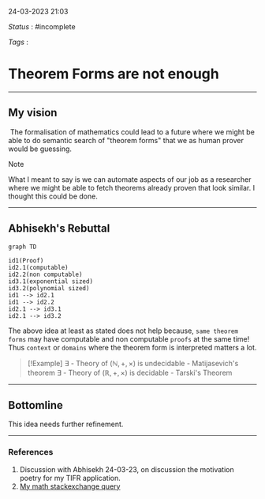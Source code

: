 24-03-2023  21:03

*Status* : #incomplete 

*Tags* : 

# Theorem Forms are not enough

---

## My vision

 The formalisation of mathematics could lead to a future where we might be able to do semantic search of "theorem forms" that we as human prover would be guessing.

> [!note]
> What I meant to say is we can automate aspects of our job as a researcher where we might be able to fetch theorems already proven that look similar. I thought this could be done.


----
## Abhisekh's Rebuttal

 ```mermaid
 graph TD
 
 id1(Proof)
 id2.1(computable)
 id2.2(non computable)
 id3.1(exponential sized)
 id3.2(polynomial sized)
id1 --> id2.1
id1 --> id2.2
id2.1 --> id3.1
id2.1 --> id3.2
```

The above idea at least as stated does not help because, `same theorem forms` may have computable and non computable `proofs` at the same time! Thus `context` or `domains` where the theorem form is interpreted matters a lot.

>[!Example]
> $\exists$ - Theory of $(\mathbb{N},+,\times)$ is undecidable - Matijasevich's theorem
> $\exists$ - Theory of $(\mathbb{R},+,\times)$ is decidable - Tarski's Theorem


---
## Bottomline

This idea needs further refinement.

---
### References
1.  Discussion with Abhisekh 24-03-23, on discussion the motivation poetry for my TIFR application.
2. [My math stackexchange query](https://math.stackexchange.com/questions/4663259/software-recommendation-for-theorem-suggestions?noredirect=1#comment9852236_4663259)